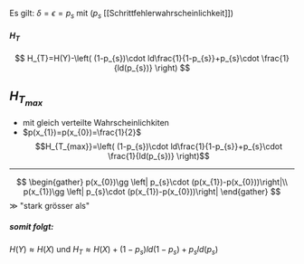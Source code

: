 Es gilt: $\delta= \epsilon= p_{s}$ mit $(p_{s}$  [[Schrittfehlerwahrscheinlichkeit]])


#### $H_{T}$
$$
H_{T}=H(Y)-\left( (1-p_{s})\cdot ld\frac{1}{1-p_{s}}+p_{s}\cdot \frac{1}{ld(p_{s})} \right)
$$

## $H_{T_{max}}$ 
- mit gleich verteilte Wahrscheinlichkiten 
- $p(x_{1})=p(x_{0})=\frac{1}{2}$
$$H_{T_{max}}=\left( (1-p_{s})\cdot ld\frac{1}{1-p_{s}}+p_{s}\cdot \frac{1}{ld(p_{s})} \right)$$


---
$$
\begin{gather}
p(x_{0})\gg \left| p_{s}\cdot (p(x_{1})-p(x_{0}))\right|\\
p(x_{1})\gg \left| p_{s}\cdot (p(x_{1})-p(x_{0}))\right|
\end{gather}
$$
$\gg$ "stark grösser als"

##### somit folgt:
$H(Y)\approx H(X) \text{ und } H_{T}\approx H(X)+(1-p_{s})ld(1-p_{s})+p_{s}ld(p_{s})$

